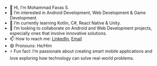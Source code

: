 - 👋 Hi, I’m Mohammad Favas S.  
- 👀 I’m interested in Android Development, Web Development & Game Development.  
- 🌱 I’m currently learning Kotlin, C#, React Native & Unity.
- 💞️ I’m looking to collaborate on Android and Web Development projects, especially ones that involve innovative solutions.  
- 📫 How to reach me: [LinkedIn](www.linkedin.com/in/mohammad-favas-s-58a426327), [Email](mailto:favassalam88@example.com)  
- 😄 Pronouns: He/Him  
- ⚡ Fun fact: I’m passionate about creating smart mobile applications and love exploring how technology can solve real-world problems.  


<!---
ibfavas/ibfavas is a ✨ special ✨ repository because its `README.md` (this file) appears on your GitHub profile.
You can click the Preview link to take a look at your changes.
--->

